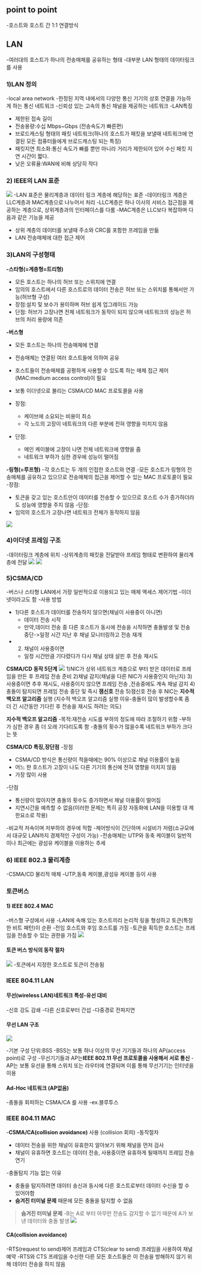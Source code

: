 ## point to point
-호스트와 호스트 간 1:1 연결방식
## LAN
-여러대의 호스트가 하나의 전송매체를 공유하는 형태
-대부분 LAN 형태의 데이터링크를 사용

### **1)LAN 정의**
-local area network
-한정된 지역 내에서의 다양한 통신 기기의 상호 연결을 가능하게 하는 통신 네트워크
-신뢰성 있는 고속의 통신 채널을 제공하는 네트워크
-LAN특징
- 제한된 접속 길이
- 전송용량:수십 Mbps~Gbps (전송속도가 빠른편)
- 브로드캐스팅 형태의 패킷 네트워크(하나의 호스트가 패킷을 보낼때 네트워크에 연결된 모든 컴퓨터들에게 브로드캐스팅 되는 특징)
- 패킷지연 최소화:통신 속도가 빠를 뿐만 아니라 거리가 제한되어 있어 수신 패킷 지연 시간이 짧다.
- 낮은 오류율:WAN에 비해 상당히 작다

### **2) IEEE의 LAN 표준**
![](https://velog.velcdn.com/images/leesh970930/post/8982d3c9-8c0c-4b47-afac-43b10e7aa642/image.png)
-LAN 표준은 물리계층과 데이터 링크 계층에 해당하는 표준
-데이터링크 계층은 LLC계층과 MAC계층으로 나누어서 처리
-LLC계층은 하나 이사의 서비스 접근점을 제공하는 계층으로, 상위계층과의 인터페이스를 다룸
-MAC계층은 LLC보다 복잡하며 다음과 같은 기능을 제공
- 상위 계층의 데이터를 보낼때 주소와 CRC를 포함한 프레임을 만듦
- LAN 전송매체에 대한 접근 제어

### **3)LAN의 구성형태**

**-스타형(=계층형=트리형)**
- 모든 호스트는 하나의 허브 또는 스위치에 연결
- 임의의 호스트에서 다른 호스트로의 데이터 전송은 허브 또는 스위치를 통해서만 가능(허브형 구성)
- 장점:설치 및 보수가 용이하며 허브 쉽게 업그레이드 가능
- 단점: 허브가 고장나면 전체 네트워크가 동작이 되지 않으며 네트워크의 성능은 허브의 처리 용량에 의존

**-버스형**
- 모든 호스트는 하나의 전송매체에 연결
- 전송매체는 연결된 여러 호스트들에 의하여 공유
- 호스트들이 전송매체를 공평하게 사용할 수 있도록 하는 매체 접근 제어
(MAC:medium access control)이 필요
- 보통 이더넷으로 불리는 CSMA/CD MAC 프로토콜을 사용
- 장점: 
	
    - 케이브에 소요되는 비용이 최소
    - 각 노드의 고장이 네트워크의 다른 부분에 전혀 영향을 미치지 않음
- 단점:

	
    - 메인 케이블에 고장이 나면 전체 네트워크에 영향을 줌
    - 네트워크 부하가 심한 경우에 성능이 떨어짐

**-링형(=루프형)**
-각 호스트는 두 개의 인접한 호스트와 연결
-모든 호스트가 링형의 전송매체를 공유하고 있으므로 전송매체의 접근을 제어할 수 있는 MAC 프로토콜이 필요
-장점:
- 토큰을 갖고 있는 호스트만이 데이터를 전송할 수 있으므로 호스트 수가 증가하더라도 성능에 영향을 주지 않음
-단점:
- 임의의 호스트가 고장나면 네트워크 전체가 동작하지 않음




![](https://velog.velcdn.com/images/leesh970930/post/6b3fc296-8bae-4c82-8465-33f56ea95289/image.png)

### **4)이더넷 프레임 구조**
-데이터링크 계층에 위치
-상위계층의 패킷을 전달받아 프레임 형태로 변환하여 물리계층에 전달
![](https://velog.velcdn.com/images/leesh970930/post/daf9b0ed-594d-46bd-8b77-2da14a6fe1f6/image.png)
![](https://velog.velcdn.com/images/leesh970930/post/aa23aca2-14bd-4d00-b79c-89450885f5ab/image.png)


### **5)CSMA/CD**
-버스나 스타형 LAN에서 가장 일반적으로 이용되고 있는 매체 액세스 제어기법
-이더넷이라고도 함
-사용 방법
- 1)다른 호스트가 데이터를 전송하지 않으면(채널이 사용중이 아니면)
	- 데이터 전송 시작
	- 만약,데이터 전송 중 다른 호스트가 동시에 전송을 시작하면 충돌발생 및 전송 중단->일정 시간 지난 후 채널 모니터링하고 전송 재개
 - 2) 채널이 사용중이면
 	- 일정 시간만큼 기다렸다가 다시 채널 상태 살핀 후 전송 재시도

**CSMA/CD 동작 5단계**
![](https://velog.velcdn.com/images/leesh970930/post/614a19e9-6477-4b05-816a-46c1e5c1fd6a/image.png)
1)NIC가 상위 네트워크 계층으로 부터 받은 데이터로 프레임을 만든 후 프레임 전송 준비
2)채널 감지(채널을 다른 NIC가 사용중인지 아닌지)
3)사용중이면 추후 재시도, 사용중이지 않으면 프레임 전송 ,전송중에도 계속 채널 감지
4)충돌이 탐지되면 프레임 전송 중단 및 즉시 **잼신호** 전송
5)잼신호 전송 후 NIC는 **지수적 백오프 알고리즘** 실행
(지수적 백오프 알고리즘 실행 이유-충돌이 많이 발생할수록 좀 더 긴 시간동안 기다린 후 전송을 재시도 하려는 의도)

**지수적 백오프 알고리즘**
-목적:재전송 시도를 부하의 정도애 따라 조절하기 위함
-부하가 심한 경우 좀 더 오래 기다리도록 함
-충돌의 횟수가 많을수록 네트워크 부하가 크다는 뜻

**CSMA/CD 특징,장단점**
-장점
- CSMA/CD 방식은 통신량이 적을때에는 90% 이상으로 채널 이용률이 높음
- 어느 한 호스트가 고장이 나도 다른 기기의 통신에 전혀 영향을 미치지 않음
- 가장 많이 사용

-단점
- 통신량이 많아지면 충돌의 횟수도 증가하면서 채널 이용률이 떨어짐
- 지연시간을 예측할 수 없음(이러한 문제는 특히 공장 자동화에 LAN을 이용할 대 제한요소로 작용)

-비교적 저속이며 저부하의 경우에 적합
-제어방식이 간단하며 시설비가 저렴(소규모에서 대규모 LAN까지 경제적인 구성이 가능)
-전송매체는 UTP와 동축 케이블이 일반적이나 최근에는 광섬유 케이블을 이용하는 추세

### **6) IEEE 802.3 물리계층**
-CSMA/CD 물리적 매체
-UTP,동축 케이블,광섬유 케이블 등이 사용

### **토큰버스**

#### **1) IEEE 802.4 MAC**
-버스형 구성에서 사용
-LAN에 속해 있는 호스트끼리 논리적 링을 형성하고 토큰(특정한 비트 패턴)이 순환
-전임 호스트와 후임 호스트를 가짐
-토큰을 획득한 호스트는 프레임을 전송할 수 있는 권한을 가짐
![](https://velog.velcdn.com/images/leesh970930/post/f324cf38-1379-425b-a967-cf46a7c34bd5/image.png)


#### 토큰 버스 방식의 동작 절차
![](https://velog.velcdn.com/images/leesh970930/post/9fa59a47-93c3-4e13-a74f-731665f456db/image.png)
-토큰에서 지정한 호스트로 토큰이 전송됨

### IEEE 804.11 LAN

#### 무선(wireless LAN)네트워크 특성-유선 대비
-신호 강도 감쇄
-다른 신호로부터 간섭
-다중경로 전파지연

#### 무선 LAN 구조
![](https://velog.velcdn.com/images/leesh970930/post/005df787-0fdd-40a4-b54e-e6184dd27432/image.png)

-기본 구성 단위:BSS
-BSS는 보통 하나 이상의 무선 기기들과 하나의 AP(access point)로 구성
-무선기기들과 AP는**IEEE 802.11 무선 프로토콜을 사용해서 서로 통신**
-AP는 보통 유선을 통해 스위치 또는 라우터에 연결되며 이를 통해 무선기기는 인터넷을 이용

#### Ad-Hoc 네트워크 (AP없음)
-충돌을 회피하는 CSMA/CA 를 사용
-ex.블루투스


### IEEE 804.11 MAC
-**CSMA/CA(collision avoidance)** 사용 (collision 회피)
-동작절차
- 데이터 전송을 위한 채널이 유휴한지 알아보기 위해 채널을 먼저 검사
- 채널이 유휴하면 호스트는 데이터 전송, 사용중이면 유휴하게 될때까지 프레임 전송 연기

-충돌탐지 기능 없는 이유
- 충돌을 탐지하려면 데이터 송신과 동시에 다른 호스트로부터 데이터 수신을 할 수 있어야함
- **숨겨진 터미널 문제** 때문에 모든 충돌을 탐지할 수 없음
>**숨겨진 터미널 문제**
>-B는 A로 부터 아무런 전송도 감지할 수 없기 때문에 A가 보낸 데이터와 충돌 발생
>![](https://velog.velcdn.com/images/leesh970930/post/a57ca7d0-d1d4-4e0c-b13e-f0fb117b3e88/image.png)

#### CA(collision avoidance)
-RTS(request to send)제어 프레임과 CTS(clear to send) 프레임을 사용하여 채널 예약
-RTS와 CTS 프레임을 수신한 다른 모든 호스트들은 이 전송을 방해하지 않기 위해 데이터 전송을 하지 않음


​    
​    